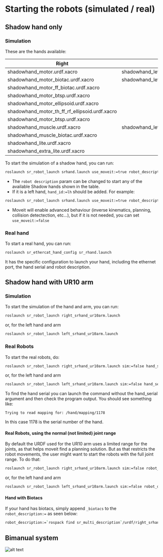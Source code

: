 # Starting the robots (simulated / real)

## Shadow hand only

### Simulation

These are the hands available:

| Right                                          | Left                                    | 
| ---------------------------------------------- |-----------------------------------------| 
| shadowhand_motor.urdf.xacro                    | shadowhand_left_motor.urdf.xacro        | 
| shadowhand_motor_biotac.urdf.xacro             | shadowhand_left_motor_biotac.urdf.xacro |
| shadowhand_motor_ff_biotac.urdf.xacro          |                                         |
| shadowhand_motor_btsp.urdf.xacro               |                                         |
| shadowhand_motor_ellipsoid.urdf.xacro          |                                         |
| shadowhand_motor_th_ff_rf_ellipsoid.urdf.xacro |                                         |
| shadowhand_motor_btsp.urdf.xacro               |                                         |
| shadowhand_muscle.urdf.xacro                   | shadowhand_left_muscle.urdf.xacro       |
| shadowhand_muscle_biotac.urdf.xacro            |                                         |
| shadowhand_lite.urdf.xacro                     |                                         |
| shadowhand_extra_lite.urdf.xacro               |                                         |

To start the simulation of a shadow hand, you can run:

```bash
roslaunch sr_robot_launch srhand.launch use_moveit:=true robot_description:=`rospack find sr_description`/robots/shadowhand_motor.urdf.xacro
```

* The `robot description` param can be changed to start any of the available Shadow hands shown in the table.
* If it is a left hand, `hand_id:=lh` should be added. For example: 
```bash
roslaunch sr_robot_launch srhand.launch use_moveit:=true robot_description:=`rospack find sr_description`/robots/shadowhand_left_motor.urdf.xacro hand_id:=lh
```
* Moveit will enable advanced behaviour (inverse kinematics, planning, collision detectection, etc...), but if it is not needed, you can set `use_moveit:=false`

### Real hand

To start a real hand, you can run:
```bash
roslaunch sr_ethercat_hand_config sr_rhand.launch
```
It has the specific configuration to launch your hand, including the ethernet port, the hand serial and robot description.

## Shadow hand with UR10 arm

### Simulation
To start the simulation of the hand and arm, you can run:

```bash
roslaunch sr_robot_launch right_srhand_ur10arm.launch
```

or, for the left hand and arm

```bash
roslaunch sr_robot_launch left_srhand_ur10arm.launch
```

### Real Robots
To start the real robots, do:

```bash
roslaunch sr_robot_launch right_srhand_ur10arm.launch sim:=false hand_serial:=1178
```

or, for the left hand and arm

```bash
roslaunch sr_robot_launch left_srhand_ur10arm.launch sim:=false hand_serial:=1178
```

To find the hand serial you can launch the command without the hand_serial argument and then check the program output. You should see something like:

```
Trying to read mapping for: /hand/mapping/1178
```

In this case 1178 is the serial number of the hand.

#### Real Robots, using the normal (not limited) joint range

By default the URDF used for the UR10 arm uses a limited range for the joints, as that helps moveit find a planning solution. But as that restricts the robot movements, the user might want to start the robots with the full joint range. To do that:

```bash
roslaunch sr_robot_launch right_srhand_ur10arm.launch sim:=false robot_description:=`rospack find sr_multi_description`/urdf/right_srhand_ur10.urdf.xacro hand_serial:=1178
```

or, for the left hand and arm

```bash
roslaunch sr_robot_launch left_srhand_ur10arm.launch sim:=false robot_description:=`rospack find sr_multi_description`/urdf/left_srhand_ur10.urdf.xacro hand_serial:=1178
```

#### Hand with Biotacs

If your hand has biotacs, simply append `_biotacs` to the `robot_description:=` as seen below:

```bash
robot_description:=`rospack find sr_multi_description`/urdf/right_srhand_ur10_joint_limited_biotacs.urdf.xacro
``` 
## Bimanual system
![alt text](https://github.com/shadow-robot/sr_interface/blob/F%23402_improve_documentation/images/bimanual.png)
